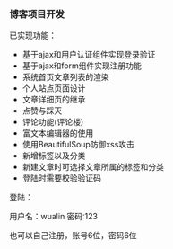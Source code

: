 ### 博客项目开发

已实现功能：
- 基于ajax和用户认证组件实现登录验证
- 基于ajax和form组件实现注册功能
- 系统首页文章列表的渲染
- 个人站点页面设计
- 文章详细页的继承
- 点赞与踩灭
- 评论功能(评论楼)
- 富文本编辑器的使用
- 使用BeautifulSoup防御xss攻击
- 新增标签以及分类
- 新建文章时可选择文章所属的标签和分类
- 登陆时需要校验验证码


登陆：

用户名：wualin
密码:123

也可以自己注册，账号6位，密码6位
